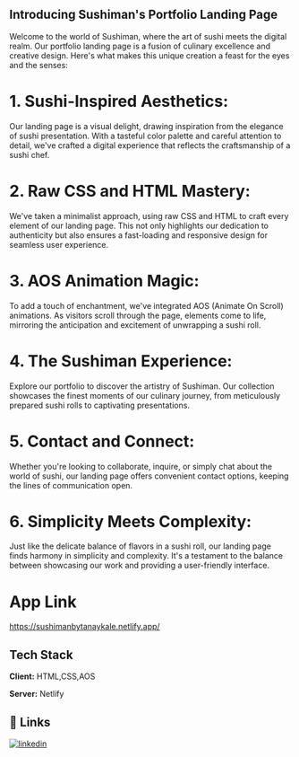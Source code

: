 ## Introducing Sushiman's Portfolio Landing Page

Welcome to the world of Sushiman, where the art of sushi meets the digital realm. Our portfolio landing page is a fusion of culinary excellence and creative design. Here's what makes this unique creation a feast for the eyes and the senses:

# 1. Sushi-Inspired Aesthetics:
Our landing page is a visual delight, drawing inspiration from the elegance of sushi presentation. With a tasteful color palette and careful attention to detail, we've crafted a digital experience that reflects the craftsmanship of a sushi chef.

# 2. Raw CSS and HTML Mastery:
We've taken a minimalist approach, using raw CSS and HTML to craft every element of our landing page. This not only highlights our dedication to authenticity but also ensures a fast-loading and responsive design for seamless user experience.

# 3. AOS Animation Magic:
To add a touch of enchantment, we've integrated AOS (Animate On Scroll) animations. As visitors scroll through the page, elements come to life, mirroring the anticipation and excitement of unwrapping a sushi roll.

# 4. The Sushiman Experience:
Explore our portfolio to discover the artistry of Sushiman. Our collection showcases the finest moments of our culinary journey, from meticulously prepared sushi rolls to captivating presentations.

# 5. Contact and Connect:
Whether you're looking to collaborate, inquire, or simply chat about the world of sushi, our landing page offers convenient contact options, keeping the lines of communication open.

# 6. Simplicity Meets Complexity:
Just like the delicate balance of flavors in a sushi roll, our landing page finds harmony in simplicity and complexity. It's a testament to the balance between showcasing our work and providing a user-friendly interface.


# App Link
https://sushimanbytanaykale.netlify.app/


## Tech Stack

**Client:** HTML,CSS,AOS

**Server:** Netlify


## 🔗 Links
[![linkedin](https://img.shields.io/badge/linkedin-0A66C2?style=for-the-badge&logo=linkedin&logoColor=white)](https://www.linkedin.com/in/tanaykale/)


